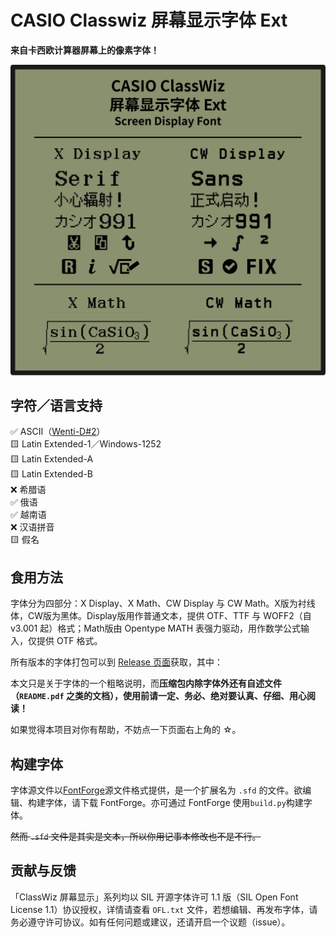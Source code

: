# CASIO Classwiz 屏幕显示字体 Ext

**来自卡西欧计算器屏幕上的像素字体！**

![ClassWizDisplay](readme_assets/ClassWizDisplay.svg)

## 字符／语言支持

✅ ASCII（[Wenti-D#2](https://github.com/Wenti-D/ClasswizDisplayFont/issues/2)）<br>
🟨 Latin Extended-1／Windows-1252<br>
🟨 Latin Extended-A<br>
🟨 Latin Extended-B <br>
❌ 希腊语<br>
✅ 俄语<br>
✅ 越南语<br>
❌ 汉语拼音<br>
🟨 假名

## 食用方法

字体分为四部分：X Display、X Math、CW Display 与 CW Math。X版为衬线体，CW版为黑体。Display版用作普通文本，提供 OTF、TTF 与 WOFF2（自 v3.001 起）格式；Math版由 Opentype MATH 表强力驱动，用作数学公式输入，仅提供 OTF 格式。

所有版本的字体打包可以到 [Release 页面](https://github.com/haydenwong7bm/ClasswizDisplayFont/releases)获取，其中：

本文只是关于字体的一个粗略说明，而**压缩包内除字体外还有自述文件（`README.pdf` 之类的文档），使用前请一定、务必、绝对要认真、仔细、用心阅读！**

如果觉得本项目对你有帮助，不妨点一下页面右上角的 ☆。

## 构建字体

字体源文件以[FontForge](https://fontforge.org/)源文件格式提供，是一个扩展名为 `.sfd` 的文件。欲编辑、构建字体，请下载 FontForge。亦可通过 FontForge 使用`build.py`构建字体。

~~然而 `.sfd` 文件是其实是文本，所以你用记事本修改也不是不行。~~

## 贡献与反馈

「ClassWiz 屏幕显示」系列均以 SIL 开源字体许可 1.1 版（SIL Open Font License 1.1）协议授权，详情请查看 `OFL.txt` 文件，若想编辑、再发布字体，请务必遵守许可协议。如有任何问题或建议，还请开启一个议题（issue）。